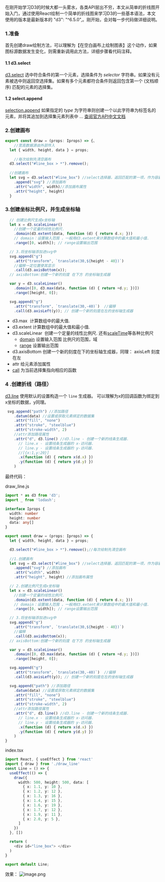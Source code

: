 

在刚开始学习D3的时候大都一头雾水，各类API层出不穷，本文从简单的折线图开始入门，通过使用React绘制一个简单的折线图来学习D3的一些基本语法，本文使用的版本是最新版本的 "d3": "^6.5.0",。刚开始，会对每一步代码做详细说明。
### 1.准备
首先创建draw绘制方法，可以理解为【在空白画布上绘制图表】这个动作，如果图标源数据发生变化，则需重新调用此方法，详细步骤看代码注释。
#### 1.1 d3.select
[d3.select](https://github.com/xswei/d3-selection/blob/master/README.md#select)   选中符合条件的第一个元素，选择条件为 _selector_ 字符串。如果没有元素被选中则返回空选择集。如果有多个元素都符合条件则返回包含第一个 (文档顺序) 匹配的元素的选择集。
#### 1.2 select.append
[selection.append](https://github.com/xswei/d3-selection/blob/master/README.md#selection_append) 如果指定的 _type_ 为字符串则创建一个以此字符串为标签名的元素，并将其追加到选择集元素列表中
...
[查阅官方API中文文档](https://github.com/xswei/d3js_doc/blob/master/API_Reference/API.md)
### 2.创建画布
```typescript
export const draw = (props: Iprops) => {、
	//宽高数据源由外部传入
  let { width, height, data } = props;
                                        
	//每次绘制先清空画布
  d3.select("#line_box > *").remove();
  
  //创建画布
  let svg = d3.select("#line_box") //select选择器，返回匹配的第一项，作为容器生成画布
    .append("svg") //添加画布
    .attr("width", width)//添加画布属性
    .attr("height", height) 
  }
```


### 3.创建坐标比例尺，并生成坐标轴
```typescript
  // 创建比例尺生成x坐标轴
  let x = d3.scaleLinear()
    //创建一个定量的线性比例尺.
    .domain(d3.extent(data, function (d) { return d.x; }))
    // domain：设置输入范围 ，一般用d3.extent来计算数组中的最大值和最小值.
    .range([0, width]); // range设置输出范围 

  // 3.将坐标轴添加进svg中
  svg.append("g")
    .attr("transform", `translate(30,${height - 40})`)
    //偏移一定位置使其显示
    .call(d3.axisBottom(x));
  // axisBottom:创建一个新的刻度 在下方 的坐标轴生成器

  var y = d3.scaleLinear()
    .domain([0, d3.max(data, function (d) { return +d.y; })])
    .range([height, 0]);

  svg.append("g")
    .attr("transform", `translate(30,-40)`)  //偏移
    .call(d3.axisLeft(y)); // 创建一个新的刻度在左的坐标轴生成器

```

- d3.max   计算数组中的最大值.
- d3.extent  计算数组中的最大值和最小值.
- d3.scaleLinear  创建一个定量的线性比例尺.  还有[scaleTime](https://github.com/xswei/d3-scale/blob/master/README.md#time-scales)等各种比例尺
   - [domain](https://github.com/xswei/d3-scale/blob/master/README.md#continuous_domain)  设置输入范围 比例尺的范围，域 
   - [range](https://github.com/xswei/d3-scale/blob/master/README.md#continuous_range) 设置输出范围
- d3.axisBottom 创建一个新的刻度在下的坐标轴生成器，同理： axisLeft 刻度在左
- attr  给元素添加属性
- [call](https://github.com/xswei/d3-selection/blob/master/README.md#selection_call) 为当前选择集指向相应的函数
###  4 .创建折线（路径）
[d3.line](https://github.com/xswei/d3-shape/blob/master/README.md#line) 使用默认的设置构造一个 `line` 生成器。
可以理解为x的回调函数为绑定到x坐标的数据，y同理。

```typescript
 svg.append("path") //添加路径
    .datum(data) //设置或获取元素绑定的数据集
    .attr("fill", "none")
    .attr("stroke", "steelblue")
    .attr("stroke-width", 2)
    //attr添加路径属性
    .attr("d", d3.line() //d3.line - 创建一个新的线条生成器. 
      // line.x - 设置线条生成器的 x-访问器.
      // line.y - 设置线条生成器的 y-访问器.
      //[{x:1,y:20}]
      .x(function (d) { return x(d.x) })
      .y(function (d) { return y(d.y) })
    )
```


最终代码：


draw_line.js
```typescript
import * as d3 from 'd3';
import _ from 'lodash';

interface Iprops {
  width: number
  height: number
  data: any[]
}

export const draw = (props: Iprops) => {
  let { width, height, data } = props;

  d3.select("#line_box > *").remove();//每次绘制先清空画布
  
  //1.创建画布
  let svg = d3.select("#line_box") //select选择器，返回匹配的第一项，作为容器生成画布
    .append("svg") //添加画布
    .attr("width", width)
    .attr("height", height) //添加画布属性

  // 2.创建比例尺生成x坐标轴
  let x = d3.scaleLinear()
    //创建一个定量的线性比例尺.
    .domain(d3.extent(data, function (d) { return d.x; }))
    // domain：设置输入范围 ，一般用d3.extent来计算数组中的最大值和最小值.
    .range([0, width]); // range设置输出范围 

  // 3.将坐标轴添加进svg中
  svg.append("g")
    .attr("transform", `translate(30,${height - 40})`)
    //偏移
    .call(d3.axisBottom(x));
  // axisBottom:创建一个新的刻度 在下方 的坐标轴生成器

  var y = d3.scaleLinear()
    .domain([0, d3.max(data, function (d) { return +d.y; })])
    .range([height, 0]);

  svg.append("g")
    .attr("transform", `translate(30,-40)`)  //偏移
    .call(d3.axisLeft(y)); // 创建一个新的刻度在左的坐标轴生成器

  svg.append("path") //添加路径
    .datum(data) //设置或获取元素绑定的数据集
    .attr("fill", "none")
    .attr("stroke", "steelblue")
    .attr("stroke-width", 2)
    //attr添加路径属性
    .attr("d", d3.line() //d3.line - 创建一个新的线条生成器. 
      // line.x - 设置线条生成器的 x-访问器.
      // line.y - 设置线条生成器的 y-访问器.
      .x(function (d) { return x(d.x) })
      .y(function (d) { return y(d.y) })
    )
}
```




index.tsx
```typescript
import React, { useEffect } from 'react'
import { draw } from './draw_line'
const Line = () => {
  useEffect(() => {
    draw({
      width: 500, height: 500, data: [
        { x: 1.1, y: 10 },
        { x: 1.2, y: 12 },
        { x: 1.3, y: 16 },
        { x: 1.4, y: 15 },
        { x: 1.6, y: 19 },
        { x: 1.7, y: 12 },
        { x: 1.9, y: 11 },
        { x: 2.0, y: 5 },
      ]
    })
  }, [])

  return (
    <div id="line_box"> </div>
  )
}

export default Line;
```


效果：
![image.png](https://cdn.nlark.com/yuque/0/2021/png/304107/1612539492360-84b4d636-58ad-4bdd-8382-504aa85c93a2.png#align=left&display=inline&height=528&margin=%5Bobject%20Object%5D&name=image.png&originHeight=528&originWidth=644&size=24690&status=done&style=none&width=644)
